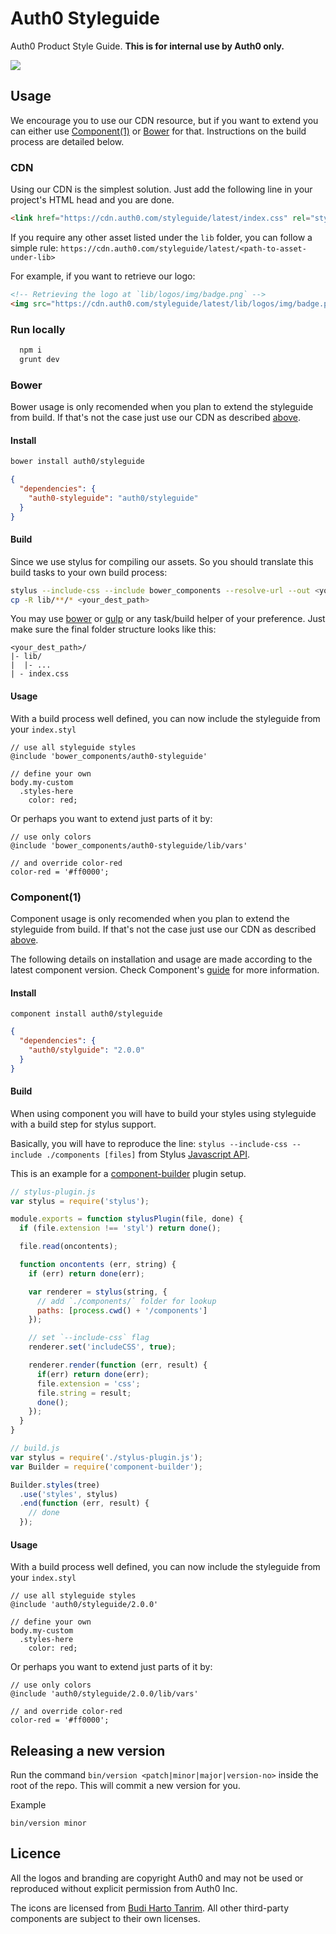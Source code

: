 Auth0 Styleguide
================

Auth0 Product Style Guide. **This is for internal use by Auth0 only.**



<img src="https://i.cloudup.com/xJ2BeIkuhR.png" />

## Usage

We encourage you to use our CDN resource, but if you want to extend you can either use [Component(1)][component-home] or [Bower][bower-home] for that.
Instructions on the build process are detailed below.

### CDN
Using our CDN is the simplest solution. Just add the following line in your project's HTML head and you are done.

~~~html
<link href="https://cdn.auth0.com/styleguide/latest/index.css" rel="stylesheet" />
~~~

If you require any other asset listed under the `lib` folder, you can follow a simple rule: `https://cdn.auth0.com/styleguide/latest/<path-to-asset-under-lib>`

For example, if you want to retrieve our logo:

```html
<!-- Retrieving the logo at `lib/logos/img/badge.png` -->
<img src="https://cdn.auth0.com/styleguide/latest/lib/logos/img/badge.png">
```

### Run locally

```bash
  npm i
  grunt dev
```

### Bower

Bower usage is only recomended when you plan to extend the styleguide from build. If that's not the case just use our CDN as described [above][cdn-hash].

#### Install

```bash
bower install auth0/styleguide
```

```json
{
  "dependencies": {
    "auth0-styleguide": "auth0/styleguide"
  }
}
```

#### Build

Since we use stylus for compiling our assets. So you should translate this build tasks to your own build process:

```bash
stylus --include-css --include bower_components --resolve-url --out <your_dest_path> your_index.styl
cp -R lib/**/* <your_dest_path>
```

You may use [bower][bower-home] or [gulp][gulp-home] or any task/build helper of your preference. Just make sure the final folder structure looks like this:

```
<your_dest_path>/
|- lib/
|  |- ...
| - index.css
```

#### Usage

With a build process well defined, you can now include the styleguide from your `index.styl`

```stylus
// use all styleguide styles
@include 'bower_components/auth0-styleguide'

// define your own
body.my-custom
  .styles-here
    color: red;
```

Or perhaps you want to extend just parts of it by:

```stylus
// use only colors
@include 'bower_components/auth0-styleguide/lib/vars'

// and override color-red
color-red = '#ff0000';
```

### Component(1)

Component usage is only recomended when you plan to extend the styleguide from build. If that's not the case just use our CDN as described [above][cdn-hash].

The following details on installation and usage are made according to the latest component version. Check Component's [guide][component-guide] for more information.

#### Install

`component install auth0/styleguide`

```json
{
  "dependencies": {
    "auth0/stylguide": "2.0.0"
  }
}
```

#### Build

When using component you will have to build your styles using styleguide with a build step for stylus support.

Basically, you will have to reproduce the line: `stylus --include-css --include ./components [files]` from Stylus [Javascript API][stylus-api-home].

This is an example for a [component-builder][component-builder-home] plugin setup.

```js
// stylus-plugin.js
var stylus = require('stylus');

module.exports = function stylusPlugin(file, done) {
  if (file.extension !== 'styl') return done();

  file.read(oncontents);

  function oncontents (err, string) {
    if (err) return done(err);

    var renderer = stylus(string, {
      // add `./components/` folder for lookup
      paths: [process.cwd() + '/components']
    });

    // set `--include-css` flag
    renderer.set('includeCSS', true);

    renderer.render(function (err, result) {
      if(err) return done(err);
      file.extension = 'css';
      file.string = result;
      done();
    });
  }
}

// build.js
var stylus = require('./stylus-plugin.js');
var Builder = require('component-builder');

Builder.styles(tree)
  .use('styles', stylus)
  .end(function (err, result) {
    // done
  });
```

#### Usage

With a build process well defined, you can now include the styleguide from your `index.styl`

```stylus
// use all styleguide styles
@include 'auth0/styleguide/2.0.0'

// define your own
body.my-custom
  .styles-here
    color: red;
```

Or perhaps you want to extend just parts of it by:

```stylus
// use only colors
@include 'auth0/styleguide/2.0.0/lib/vars'

// and override color-red
color-red = '#ff0000';
```

## Releasing a new version

Run the command `bin/version <patch|minor|major|version-no>` inside the root of the repo. This will commit a new version for you.

Example
```
bin/version minor
```


## Licence

All the logos and branding are copyright Auth0 and may not be used or reproduced without explicit permission from Auth0 Inc.

The icons are licensed from [Budi Harto Tanrim](http://budicon.buditanrim.co/). All other third-party components are subject to their own licenses.

<!-- Resources -->
[cdn-hash]: #cdn
[component-home]: https://github.com/componentjs/component
[component-guide]: https://github.com/componentjs/guide
[component-builder-home]: https://github.com/componentjs/builder2.js
[gulp-home]: http://gulpjs.com/
[grunt-home]: http://gruntjs.com/
[bower-home]: https://bower.io
[stylus-api-home]: http://learnboost.github.io/stylus/docs/js.html
